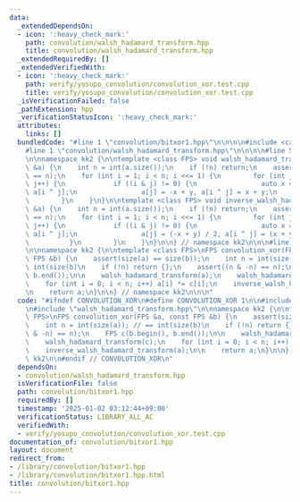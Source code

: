 ```yaml
---
data:
  _extendedDependsOn:
  - icon: ':heavy_check_mark:'
    path: convolution/walsh_hadamard_transform.hpp
    title: convolution/walsh_hadamard_transform.hpp
  _extendedRequiredBy: []
  _extendedVerifiedWith:
  - icon: ':heavy_check_mark:'
    path: verify/yosupo_convolution/convolution_xor.test.cpp
    title: verify/yosupo_convolution/convolution_xor.test.cpp
  _isVerificationFailed: false
  _pathExtension: hpp
  _verificationStatusIcon: ':heavy_check_mark:'
  attributes:
    links: []
  bundledCode: "#line 1 \"convolution/bitxor1.hpp\"\n\n\n\n#include <cassert>\n\n\
    #line 1 \"convolution/walsh_hadamard_transform.hpp\"\n\n\n\n#line 5 \"convolution/walsh_hadamard_transform.hpp\"\
    \n\nnamespace kk2 {\n\ntemplate <class FPS> void walsh_hadamard_transform(FPS\
    \ &a) {\n    int n = int(a.size());\n    if (!n) return;\n    assert((n & -n)\
    \ == n);\n    for (int i = 1; i < n; i <<= 1) {\n        for (int j = 0; j < n;\
    \ j++) {\n            if ((i & j) != 0) {\n                auto x = a[j], y =\
    \ a[i ^ j];\n                a[j] = -x + y, a[i ^ j] = x + y;\n            }\n\
    \        }\n    }\n}\n\ntemplate <class FPS> void inverse_walsh_hadamard_transform(FPS\
    \ &a) {\n    int n = int(a.size());\n    if (!n) return;\n    assert((n & -n)\
    \ == n);\n    for (int i = 1; i < n; i <<= 1) {\n        for (int j = 0; j < n;\
    \ j++) {\n            if ((i & j) != 0) {\n                auto x = a[j], y =\
    \ a[i ^ j];\n                a[j] = (-x + y) / 2, a[i ^ j] = (x + y) / 2;\n  \
    \          }\n        }\n    }\n}\n\n} // namespace kk2\n\n\n#line 7 \"convolution/bitxor1.hpp\"\
    \n\nnamespace kk2 {\n\ntemplate <class FPS>\nFPS convolution_xor(FPS &a, const\
    \ FPS &b) {\n    assert(size(a) == size(b));\n    int n = int(size(a)); // ==\
    \ int(size(b)\n    if (!n) return {};\n    assert((n & -n) == n);\n    FPS c(b.begin(),\
    \ b.end());\n\n    walsh_hadamard_transform(a);\n    walsh_hadamard_transform(c);\n\
    \    for (int i = 0; i < n; i++) a[i] *= c[i];\n    inverse_walsh_hadamard_transform(a);\n\
    \n    return a;\n}\n\n} // namespace kk2\n\n\n"
  code: "#ifndef CONVOLUTION_XOR\n#define CONVOLUTION_XOR 1\n\n#include <cassert>\n\
    \n#include \"walsh_hadamard_transform.hpp\"\n\nnamespace kk2 {\n\ntemplate <class\
    \ FPS>\nFPS convolution_xor(FPS &a, const FPS &b) {\n    assert(size(a) == size(b));\n\
    \    int n = int(size(a)); // == int(size(b)\n    if (!n) return {};\n    assert((n\
    \ & -n) == n);\n    FPS c(b.begin(), b.end());\n\n    walsh_hadamard_transform(a);\n\
    \    walsh_hadamard_transform(c);\n    for (int i = 0; i < n; i++) a[i] *= c[i];\n\
    \    inverse_walsh_hadamard_transform(a);\n\n    return a;\n}\n\n} // namespace\
    \ kk2\n\n#endif // CONVOLUTION_XOR\n"
  dependsOn:
  - convolution/walsh_hadamard_transform.hpp
  isVerificationFile: false
  path: convolution/bitxor1.hpp
  requiredBy: []
  timestamp: '2025-01-02 03:12:44+09:00'
  verificationStatus: LIBRARY_ALL_AC
  verifiedWith:
  - verify/yosupo_convolution/convolution_xor.test.cpp
documentation_of: convolution/bitxor1.hpp
layout: document
redirect_from:
- /library/convolution/bitxor1.hpp
- /library/convolution/bitxor1.hpp.html
title: convolution/bitxor1.hpp
---
```

